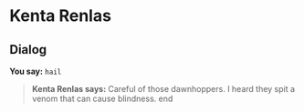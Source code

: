 # Kenta Renlas
## Dialog

**You say:** `hail`



>**Kenta Renlas says:** Careful of those dawnhoppers. I heard they spit a venom that can cause blindness.
end
